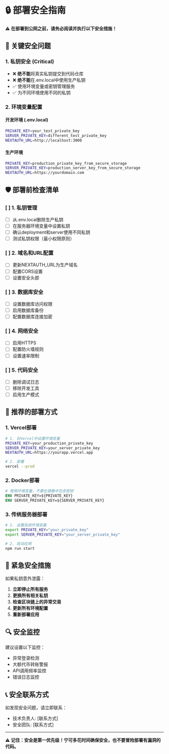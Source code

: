 # 🔒 部署安全指南

⚠️ **在部署到公网之前，请务必阅读并执行以下安全措施！**

## 🚨 关键安全问题

### 1. 私钥安全 (Critical)
- ❌ **绝不能**将真实私钥提交到代码仓库
- ❌ **绝不能**在.env.local中使用生产私钥
- ✅ 使用环境变量或密钥管理服务
- ✅ 为不同环境使用不同的私钥

### 2. 环境变量配置

#### 开发环境 (.env.local)
```bash
PRIVATE_KEY=your_test_private_key
SERVER_PRIVATE_KEY=different_test_private_key
NEXTAUTH_URL=http://localhost:3000
```

#### 生产环境
```bash
PRIVATE_KEY=production_private_key_from_secure_storage
SERVER_PRIVATE_KEY=production_server_key_from_secure_storage
NEXTAUTH_URL=https://yourdomain.com
```

## 🛡️ 部署前检查清单

### [ ] 1. 私钥管理
- [ ] 从.env.local删除生产私钥
- [ ] 在服务器环境变量中设置私钥
- [ ] 确认deployment和server使用不同私钥
- [ ] 测试私钥权限（最小权限原则）

### [ ] 2. 域名和URL配置
- [ ] 更新NEXTAUTH_URL为生产域名
- [ ] 配置CORS设置
- [ ] 设置安全头部

### [ ] 3. 数据库安全
- [ ] 设置数据库访问权限
- [ ] 启用数据库备份
- [ ] 配置数据库连接加密

### [ ] 4. 网络安全
- [ ] 启用HTTPS
- [ ] 配置防火墙规则
- [ ] 设置速率限制

### [ ] 5. 代码安全
- [ ] 删除调试日志
- [ ] 移除开发工具
- [ ] 启用生产模式

## 🔧 推荐的部署方式

### 1. Vercel部署
```bash
# 1. 在Vercel中设置环境变量
PRIVATE_KEY=your_production_private_key
SERVER_PRIVATE_KEY=your_server_private_key
NEXTAUTH_URL=https://yourapp.vercel.app

# 2. 部署
vercel --prod
```

### 2. Docker部署
```dockerfile
# 使用环境变量，不要在镜像中包含密钥
ENV PRIVATE_KEY=${PRIVATE_KEY}
ENV SERVER_PRIVATE_KEY=${SERVER_PRIVATE_KEY}
```

### 3. 传统服务器部署
```bash
# 1. 设置系统环境变量
export PRIVATE_KEY="your_private_key"
export SERVER_PRIVATE_KEY="your_server_private_key"

# 2. 启动应用
npm run start
```

## 🚨 紧急安全措施

如果私钥意外泄露：

1. **立即停止所有服务**
2. **更换所有相关私钥**
3. **检查区块链上的异常交易**
4. **更新所有环境配置**
5. **重新部署应用**

## 🔍 安全监控

建议设置以下监控：

- 异常登录检测
- 大额代币转账警报
- API调用频率监控
- 错误日志监控

## 📞 安全联系方式

如发现安全问题，请立即联系：
- 技术负责人: [联系方式]
- 安全团队: [联系方式]

---

⚠️ **记住：安全是第一优先级！宁可多花时间确保安全，也不要冒险部署有漏洞的代码。**